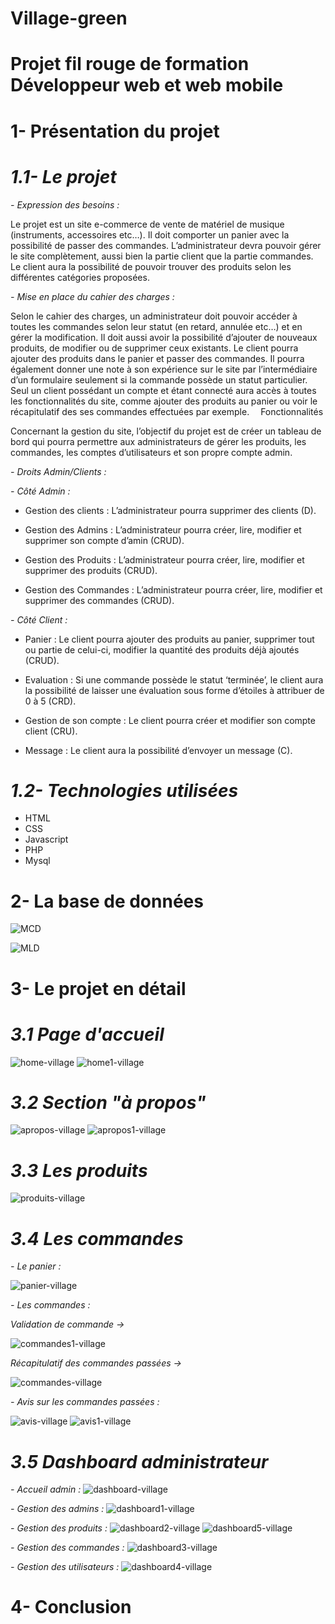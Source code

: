 # Village-green

# Projet fil rouge de formation Développeur web et web mobile

# 1- Présentation du projet

# _1.1- Le projet_

_- Expression des besoins :_

Le projet est un site e-commerce de vente de matériel de musique (instruments, accessoires etc…). Il doit comporter un panier avec la possibilité de passer des commandes.
L’administrateur devra pouvoir gérer le site complètement, aussi bien la partie client que la partie commandes.
Le client aura la possibilité de pouvoir trouver des produits selon les différentes catégories proposées.

_- Mise en place du cahier des charges :_

Selon le cahier des charges, un administrateur doit pouvoir accéder à toutes les commandes selon leur statut (en retard, annulée etc…) et en gérer la modification. Il doit aussi avoir la possibilité d’ajouter de nouveaux produits, de modifier ou de supprimer ceux existants.
Le client pourra ajouter des produits dans le panier et passer des commandes. Il pourra également donner une note à son expérience sur le site par l’intermédiaire d’un formulaire seulement si la commande possède un statut particulier.
Seul un client possédant un compte et étant connecté aura accès à toutes les fonctionnalités du site, comme ajouter des produits au panier ou voir le récapitulatif des ses commandes effectuées par exemple. 
Fonctionnalités

Concernant la gestion du site, l’objectif du projet est de créer un tableau de bord qui pourra permettre aux administrateurs de gérer les produits, les commandes, les comptes d’utilisateurs et son propre compte admin.

_- Droits Admin/Clients :_

_- Côté Admin :_

-	Gestion des clients : L’administrateur pourra supprimer des clients (D). 

-	Gestion des Admins : L’administrateur pourra créer, lire, modifier et supprimer son compte d’amin (CRUD).

-	Gestion des Produits : L’administrateur pourra créer, lire, modifier et supprimer des produits (CRUD).

-	Gestion des Commandes : L’administrateur pourra créer, lire, modifier et supprimer des commandes (CRUD).

_- Côté Client :_

-	Panier : Le client pourra ajouter des produits au panier, supprimer tout ou partie de celui-ci, modifier la quantité des produits déjà ajoutés (CRUD).

-	Evaluation : Si une commande possède le statut ‘terminée’, le client aura la possibilité de laisser une évaluation sous forme d’étoiles à attribuer de 0 à 5 (CRD).

-	Gestion de son compte : Le client pourra créer et modifier son compte client (CRU).

-	Message : Le client aura la possibilité d’envoyer un message (C).


# _1.2- Technologies utilisées_

- HTML
- CSS
- Javascript
- PHP
- Mysql

# 2- La base de données

![MCD](https://github.com/cedric-chimot/Village-green/assets/106061524/909e54a1-e488-45ed-bcab-b4263c43a9ce)

![MLD](https://github.com/cedric-chimot/Village-green/assets/106061524/bf944573-3baa-41dc-8633-f048515b80c6)

# 3- Le projet en détail

# _3.1 Page d'accueil_

![home-village](https://github.com/cedric-chimot/Village-green/assets/106061524/39927801-8492-4361-a0f8-5c4de37393bd)
![home1-village](https://github.com/cedric-chimot/Village-green/assets/106061524/fc051876-cd38-421e-b9c2-a6e25731c1f3)

# _3.2 Section "à propos"_

![apropos-village](https://github.com/cedric-chimot/Village-green/assets/106061524/232acf60-3259-481e-8225-7181afbb7153)
![apropos1-village](https://github.com/cedric-chimot/Village-green/assets/106061524/40de372f-a7c0-4370-aaf2-8209ff48821f)

# _3.3 Les produits_

![produits-village](https://github.com/cedric-chimot/Village-green/assets/106061524/9677ac4b-4c48-44b1-8245-16a70dd254ca)

# _3.4 Les commandes_

_- Le panier :_

![panier-village](https://github.com/cedric-chimot/Village-green/assets/106061524/51c00524-f2aa-487a-864e-f0ce32a106b1)

_- Les commandes :_

_Validation de commande ->_

![commandes1-village](https://github.com/cedric-chimot/Village-green/assets/106061524/9c7c31bc-9dc0-4848-b5a4-06dbe32f3114)

_Récapitulatif des commandes passées ->_

![commandes-village](https://github.com/cedric-chimot/Village-green/assets/106061524/e2771d52-2750-47a0-b23b-07ab75053b02)

_- Avis sur les commandes passées :_

![avis-village](https://github.com/cedric-chimot/Village-green/assets/106061524/eaf0d32f-ea1d-428d-95b1-1fd2e018cbe0)
![avis1-village](https://github.com/cedric-chimot/Village-green/assets/106061524/06259c04-65db-48ef-b472-749bbbfbfa89)

# _3.5 Dashboard administrateur_

_- Accueil admin :_
![dashboard-village](https://github.com/cedric-chimot/Village-green/assets/106061524/7fdd27e2-0da0-4160-922a-1d713417d132)

_- Gestion des admins :_
![dashboard1-village](https://github.com/cedric-chimot/Village-green/assets/106061524/4aedc77b-e274-4869-bb39-9fec653986c7)

_- Gestion des produits :_
![dashboard2-village](https://github.com/cedric-chimot/Village-green/assets/106061524/f84f6c23-6421-4b19-96c3-c5a37627ead0)
![dashboard5-village](https://github.com/cedric-chimot/Village-green/assets/106061524/6f442599-cebc-4ef2-849d-d7eb1aa19be4)

_- Gestion des commandes :_
![dashboard3-village](https://github.com/cedric-chimot/Village-green/assets/106061524/63fcd97b-2ad2-4173-a439-f63214c39988)

_- Gestion des utilisateurs :_
![dashboard4-village](https://github.com/cedric-chimot/Village-green/assets/106061524/250f5f33-395e-4350-9e55-883e838d07cd)

# 4- Conclusion
